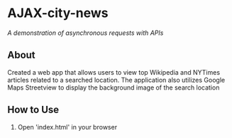 # AJAX-city-news

_A demonstration of asynchronous requests with APIs_

## About
Created a web app that allows users to view top Wikipedia and NYTimes articles related to a searched location. The application also utilizes Google Maps Streetview to display the background image of the search location


## How to Use
1. Open 'index.html' in your browser
